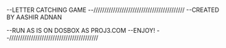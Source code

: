 --LETTER CATCHING GAME
--//////////////////////////////////////////
--CREATED BY AASHIR ADNAN

--RUN AS IS ON DOSBOX AS PROJ3.COM
--ENJOY!
--/////////////////////////////////////////
